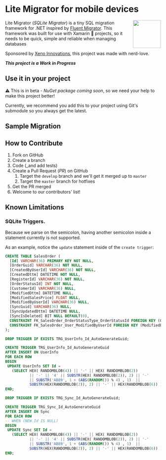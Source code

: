 # Lite Migrator for mobile devices

<img align="right" width="90" height="90" src="https://raw.githubusercontent.com/xenoinc/SQLiteMigrator/master/docs/logo.png">Lite Migrator (_SQLite Migrator_) is a tiny SQL migration framework for .NET inspired by [Fluent Migrator](https://github.com/fluentmigrator/fluentmigrator). This framework was built for use with Xamarin 🐒 projects, so it needs to be quick, simple and reliable when managing databases

Sponsored by [Xeno Innovations](https://xenoinc.com), this project was made with nerd-love.

**_This project is a Work in Progress_**

## Use it in your project
⚠️ This is in beta - _NuGet package coming soon_, so we need your help to make this project better!

Currently, we recommend you add this to your project using Git's submodule so you always get the latest.

## Sample Migration


## How to Contribute
1. Fork on GitHub
2. Create a branch
3. Code (_and add tests)
4. Create a Pull Request (_PR_) on GitHub
   1. Target the ``develop`` branch and we'll get it merged up to ``master``
   2. Target the ``master`` branch for hotfixes
5. Get the PR merged
6. Welcome to our contributors' list!

## Known Limitations

### SQLite Triggers.
Because we parse on the semicolon, having another semicolon inside a statement currently is not supported.

As an example, notice the ``update`` statement inside of the ``create trigger``:
```sql
CREATE TABLE SalesOrder (
  [Id] VARCHAR(36) PRIMARY KEY NOT NULL,
  [OrderGuid] VARCHAR(36) NOT NULL,
  [CreatedByUserId] VARCHAR(36) NOT NULL,
  [CreatedDttm] DATETIME NOT NULL,
  [RegisterId] VARCHAR(36) NOT NULL,
  [OrderStatusId] INT NOT NULL,
  [CustomerId] VARCHAR(36) NULL,
  [ModifiedDttm] DATETIME NULL,
  [ModifiedSalesPrice] FLOAT NULL,
  [ModifiedByUserId] VARCHAR(36) NULL,
  [SyncGuid] VARCHAR(36) NULL,
  [SyncUpdatedDttm] DATETIME NULL,
  [SyncIsDeleted] BIT NULL DEFAULT(0),
  CONSTRAINT FK_SalesOrder_OrderStatusType_OrderStatusId FOREIGN KEY (OrderStatusId) REFERENCES OrderStatusType(Id),
  CONSTRAINT FK_SalesOrder_User_ModifiedByUserId FOREIGN KEY (ModifiedByUserId) REFERENCES UserInfo(Id)
);

DROP TRIGGER IF EXISTS TRG_UserInfo_Id_AutoGenerateGuid;

CREATE TRIGGER TRG_UserInfo_Id_AutoGenerateGuid
AFTER INSERT ON UserInfo
FOR EACH ROW
BEGIN
 UPDATE UserInfo SET Id =
   (SELECT HEX( RANDOMBLOB(4)) || '-' || HEX( RANDOMBLOB(2))
           || '-' || '4' || SUBSTR(HEX( RANDOMBLOB(2)), 2) || '-'
           || SUBSTR('AB89', 1 + (ABS(RANDOM()) % 4) , 1)  ||
           SUBSTR(HEX(RANDOMBLOB(2)), 2) || '-' || HEX(RANDOMBLOB(6)) ) WHERE RowId = NEW.RowId;
END;

DROP TRIGGER IF EXISTS TRG_Sync_Id_AutoGenerateGuid;

CREATE TRIGGER TRG_Sync_Id_AutoGenerateGuid
AFTER INSERT ON Sync
FOR EACH ROW
-- WHEN (NEW.Id IS NULL)
BEGIN
 UPDATE Sync SET Id =
   (SELECT HEX( RANDOMBLOB(4)) || '-' || HEX( RANDOMBLOB(2))
           || '-' || '4' || SUBSTR(HEX( RANDOMBLOB(2)), 2) || '-'
           || SUBSTR('AB89', 1 + (ABS(RANDOM()) % 4) , 1)  ||
           SUBSTR(HEX(RANDOMBLOB(2)), 2) || '-' || HEX(RANDOMBLOB(6)) ) WHERE RowId = NEW.RowId;
END;
```
